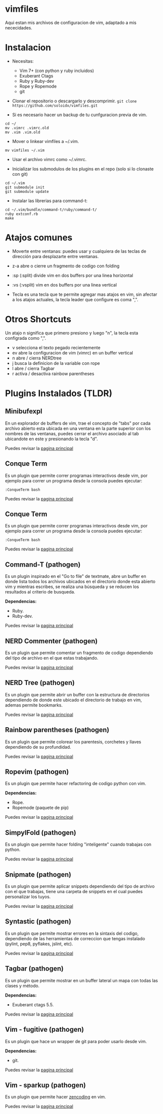 vimfiles
========

Aqui estan mis archivos de configuracion de vim, adaptado a mis nececidades.

Instalacion
===========

* Necesitas:
  * Vim 7+ (con python y ruby incluidos)
  * Exuberant Ctags
  * Ruby y Ruby-dev
  * Rope y Ropemode
  * git

* Clonar el repositorio o descargarlo y descomprimir.
`git clone https://github.com/soloidx/vimfiles.git`

* Si es necesario hacer un backup de tu cunfguracion previa de vim.
```
cd ~/
mv .vimrc .vimrc.old
mv .vim .vim.old
```

* Mover o linkear vimfiles a ~/.vim.
```
mv vimfiles ~/.vim
```

* Usar el archivo vimrc como ~/.vimrc.

* Inicializar los submodulos de los plugins en el repo (solo si lo
clonaste con git)
```
cd ~/.vim
git submodule init
git submodule update
```

* Instalar las librerias para command-t:
```
cd ~/.vim/bundle/command-t/ruby/command-t/
ruby extconf.rb
make
```

Atajos comunes
==============
* Moverte entre ventanas: puedes usar <control-w> y cualquiera de las teclas de
  dirección para desplazarte entre ventanas.

* z-a abre o cierre un fragmento de codigo con folding

* :sp (:split) divide vim en dos buffers por una linea horizontal

* :vs (:vsplit) vim en dos buffers por una linea vertical

* Tecla <leader> es una tecla que te permite agregar mas atajos en vim, sin
  afectar a los atajos actuales, la tecla leader que configure es coma ",".

Otros Shortcuts
===============
Un atajo <leader>n significa que primero presiono <leader> y luego "n",
la tecla <leader> esta configrada como ",".

* <leader>v selecciona el texto pegado recientemente
* <leader>ev abre la configuracion de vim (vimrc) en un buffer vertical
* <leader>n abre / cierra NERDtree
* <leader>j busca la definicion de la variable con rope
* <leader>l abre / cierra Tagbar
* <leader>r activa / desactiva rainbow parentheses

Plugins Instalados (TLDR)
=========================

Minibufexpl
-----------
En un explorador de buffers de vim, trae el concepto de "tabs" por cada archivo
abierto esta ubicada en una ventana en la parte superior con los nombres de las
ventanas, puedes cerrar el archivo asociado al tab ubicandote en este y
presionando la tecla "d".

Puedes revisar la [pagina principal](http://www.vim.org/scripts/script.php?script_id=159)

Conque Term
-----------
Es un plugin que permite correr programas interactivos desde vim, por ejemplo
para correr un programa desde la consola puedes ejecutar:
```
:ConqueTerm bash
```
Puedes revisar la [pagina principal](http://code.google.com/p/conque/)

Conque Term
-----------
Es un plugin que permite correr programas interactivos desde vim, por ejemplo
para correr un programa desde la consola puedes ejecutar:
```
:ConqueTerm bash
```
Puedes revisar la [pagina principal](http://code.google.com/p/conque/)

Command-T (pathogen)
--------------------
Es un plugin inspirado en el "Go to file" de textmate, abre un buffer en donde
lista todos los archivos ubicados en el directorio donde esta abierto vim y
mientras escribes, se realiza una búsqueda y se reducen los resultados al
criterio de busqueda.

**Dependencias:**
- Ruby.
- Ruby-dev.

Puedes revisar la [pagina principal](https://wincent.com/products/command-t)

NERD Commenter (pathogen)
-------------------------
Es un plugin que permite comentar un fragmento de codigo dependiendo del
tipo de archivo en el que estas trabajando.

Puedes revisar la [pagina principal](https://github.com/scrooloose/nerdcommenter)

NERD Tree (pathogen)
--------------------
Es un plugin que permite abrir un buffer con la estructura de directorios
dependiendo de donde este ubicado el directorio de trabajo en vim, ademas
permite bookmarks.

Puedes revisar la [pagina principal](https://github.com/scrooloose/nerdtree)

Rainbow parentheses (pathogen)
------------------------------
Es un plugin que permite colorear los parentesis, corchetes y llaves
dependiendo de su profundidad.

Puedes revisar la [pagina principal](https://github.com/kien/rainbow_parentheses.vim)

Ropevim (pathogen)
------------------
Es un plugin que permite hacer refactoring de codigo python con vim.

**Dependencias:**
- Rope.
- Ropemode (paquete de pip)

Puedes revisar la [pagina principal](http://rope.sourceforge.net/ropevim.html)

SimpylFold (pathogen)
---------------------
Es un plugin que permite hacer folding "inteligente" cuando trabajas con
python.

Puedes revisar la [pagina principal](https://github.com/tmhedberg/SimpylFold)

Snipmate (pathogen)
-------------------
Es un plugin que permite aplicar snippets dependiendo del tipo de archivo con
el que trabajas, tiene una carpeta de snippets en el cual puedes personalizar
los tuyos.

Puedes revisar la [pagina principal](http://www.vim.org/scripts/script.php?script_id=2540)

Syntastic (pathogen)
--------------------
Es un plugin que permite mostrar errores en la sintaxis del codigo, dependiendo
de las herramientas de correccion que tengas instalado (pylint, pep8, pyflakes,
jslint, etc).

Puedes revisar la [pagina principal](https://github.com/scrooloose/syntastic)

Tagbar (pathogen)
-----------------
Es un plugin que permite mostrar en un buffer lateral un mapa con todas las
clases y método.

**Dependencias:**
- Exuberant ctags 5.5.

Puedes revisar la [pagina principal](https://github.com/scrooloose/syntastic)

Vim - fugitive (pathogen)
-------------------------
Es un plugin que hace un wrapper de git para poder usarlo desde vim.

**Dependencias:**
- git.

Puedes revisar la [pagina principal](https://github.com/tpope/vim-fugitive)

Vim - sparkup (pathogen)
-------------------------
Es un plugin que permite hacer [zencoding](http://code.google.com/p/zen-coding/)
en vim.

Puedes revisar la [pagina principal](https://github.com/rstacruz/sparkup)
